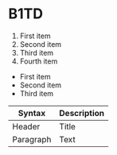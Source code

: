 # B1TD
1. First item
2. Second item
3. Third item
4. Fourth item

- First item
- Second item
- Third item

| Syntax | Description |
| ----------- | ----------- |
| Header | Title |
| Paragraph | Text |
